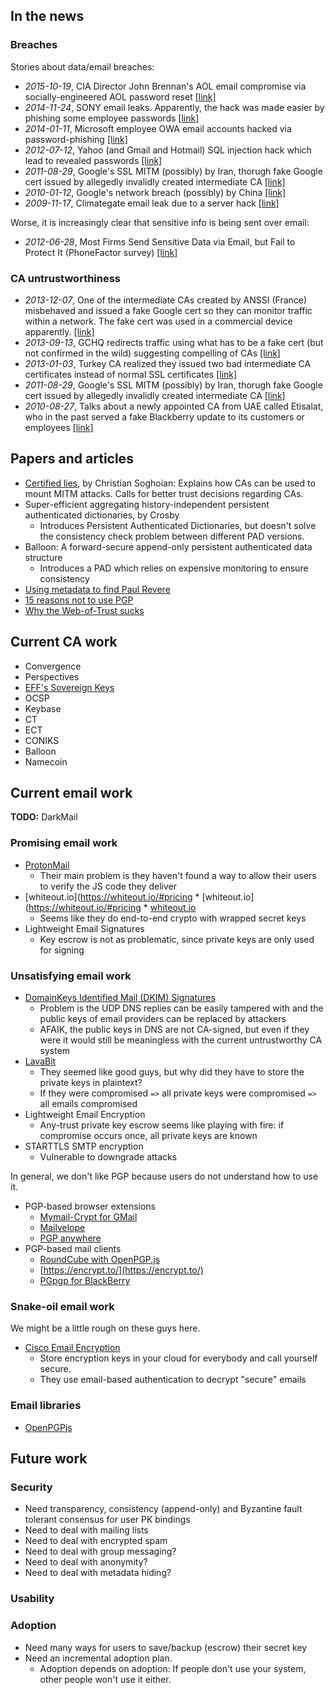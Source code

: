 In the news
-----------

### Breaches

Stories about data/email breaches:

 * _2015-10-19_, CIA Director John Brennan's AOL email compromise via socially-engineered AOL password reset
   [[link]](http://www.wired.com/2015/10/hacker-who-broke-into-cia-director-john-brennan-email-tells-how-he-did-it/)
 * _2014-11-24_, SONY email leaks. Apparently, the hack was made easier by phishing some employee passwords
   [[link]](http://www.tripwire.com/state-of-security/latest-security-news/sony-hackers-used-phishing-emails-to-breach-company-networks/)
 * _2014-01-11_, Microsoft employee OWA email accounts hacked via password-phishing
   [[link]](http://www.theverge.com/2014/1/15/5312798/microsoft-email-accounts-hacked-syrian-electronic-army)
 * _2012-07-12_, Yahoo (and Gmail and Hotmail) SQL injection hack which lead to revealed passwords
   [[link]](http://bits.blogs.nytimes.com/2012/07/12/yahoo-breach-extends-beyond-yahoo-to-gmail-hotmail-aol-users/?_r=1)
 * _2011-08-29_, Google's SSL MITM (possibly) by Iran, thorugh fake Google cert issued by allegedly invalidly created intermediate CA
   [[link]](https://googleonlinesecurity.blogspot.com/2011/08/update-on-attempted-man-in-middle.html)
 * _2010-01-12_, Google's network breach (possibly) by China
   [[link]](https://googleblog.blogspot.com/2010/01/new-approach-to-china.html)
 * _2009-11-17_, Climategate email leak due to a server hack
   [[link]](https://en.wikipedia.org/wiki/Climatic_Research_Unit_email_controversy)

Worse, it is increasingly clear that sensitive info is being sent over email:

 * _2012-06-28_, Most Firms Send Sensitive Data via Email, but Fail to Protect It (PhoneFactor survey)
   [[link]](http://news.softpedia.com/news/Study-Most-Firms-Send-Sensitive-Data-Via-Email-But-Fail-to-Protect-It-Video-278106.shtml)

### CA untrustworthiness

 * _2013-12-07_, One of the intermediate CAs created by ANSSI (France) misbehaved and issued a fake Google cert so they can monitor traffic within a network. 
   The fake cert was used in a commercial device apparently.
   [[link]](https://googleonlinesecurity.blogspot.com.au/2013/12/further-improving-digital-certificate.html)
 * _2013-09-13_, GCHQ redirects traffic using what has to be a fake cert (but not confirmed in the wild) suggesting compelling of CAs 
   [[link]](https://www.schneier.com/blog/archives/2013/09/new_nsa_leak_sh.html)
 * _2013-01-03_, Turkey CA realized they issued two bad intermediate CA certificates instead of normal SSL certificates
   [[link]](https://googleonlinesecurity.blogspot.co.uk/2013/01/enhancing-digital-certificate-security.html)
 * _2011-08-29_, Google's SSL MITM (possibly) by Iran, thorugh fake Google cert issued by allegedly invalidly created intermediate CA
   [[link]](https://googleonlinesecurity.blogspot.com/2011/08/update-on-attempted-man-in-middle.html)
 * _2010-08-27_, Talks about a newly appointed CA from UAE called Etisalat, who in the past served a fake Blackberry update to its customers or employees
   [[link]](http://www.slate.com/articles/technology/webhead/2010/08/the_internets_secret_back_door.html)

Papers and articles
-------------------
 
 * [Certified lies](http://dx.doi.org/10.1007/978-3-642-27576-0_20), by Christian Soghoian: Explains how CAs can be used to mount MITM attacks. Calls for better trust decisions regarding CAs.
 * Super-efficient aggregating history-independent persistent authenticated dictionaries, by Crosby
   + Introduces Persistent Authenticated Dictionaries, but doesn't solve the consistency check problem between different PAD versions.
 * Balloon: A forward-secure append-only persistent authenticated data structure
   + Introduces a PAD which relies on expensive monitoring to ensure consistency
 * [Using metadata to find Paul Revere](http://kieranhealy.org/blog/archives/2013/06/09/using-metadata-to-find-paul-revere/)
 * [15 reasons not to use PGP](http://secushare.org/PGP)
 * [Why the Web-of-Trust sucks](https://lists.torproject.org/pipermail/tor-talk/2013-September/030235.html)

Current CA work
---------------

 * Convergence
 * Perspectives
 * [EFF's Sovereign Keys](https://www.eff.org/deeplinks/2011/11/sovereign-keys-proposal-make-https-and-email-more-secure)
 * OCSP
 * Keybase
 * CT
 * ECT
 * CONIKS
 * Balloon
 * Namecoin

Current email work
------------------

**TODO:** DarkMail

### Promising email work

 * [ProtonMail](https://protonmail.ch)
   + Their main problem is they haven't found a way to allow their users to verify the JS code they deliver
 * [whiteout.io](https://whiteout.io/#pricing * [whiteout.io](https://whiteout.io/#pricing * [whiteout.io](https://whiteout.io/#pricing)
   + Seems like they do end-to-end crypto with wrapped secret keys
 * Lightweight Email Signatures
   + Key escrow is not as problematic, since private keys are only used for signing

### Unsatisfying email work

 * [DomainKeys Identified Mail (DKIM) Signatures](http://tools.ietf.org/html/rfc6376)
   + Problem is the UDP DNS replies can be easily tampered with and the public keys of email providers can be replaced by attackers
   + AFAIK, the public keys in DNS are not CA-signed, but even if they were it would still be meaningless with the current untrustworthy CA system
 * [LavaBit](http://lavabit.com/)
   + They seemed like good guys, but why did they have to store the private keys in plaintext?
   + If they were compromised `=>` all private keys were compromised `=>` all emails compromised
 * Lightweight Email Encryption
   + Any-trust private key escrow seems like playing with fire: if compromise occurs once, all private keys are known
 * STARTTLS SMTP encryption
   + Vulnerable to downgrade attacks

In general, we don't like PGP because users do not understand how to use it.

 * PGP-based browser extensions
   + [Mymail-Crypt for GMail](https://chrome.google.com/webstore/detail/mymail-crypt-for-gmail/jcaobjhdnlpmopmjhijplpjhlplfkhba)
   + [Mailvelope](https://chrome.google.com/webstore/detail/mailvelope/kajibbejlbohfaggdiogboambcijhkke)
   + [PGP anywhere](https://chrome.google.com/webstore/detail/pgp-anywhere/cdlcdnmhcodhagbmljapgbjdimjckilb)
 * PGP-based mail clients
   + [RoundCube with OpenPGP.js](https://github.com/qnrq/rc_openpgpjs/)
   + [https://encrypt.to/](https://encrypt.to/)
   + [PGpgp for BlackBerry](http://pawelgorny.com/PGpgp/)

### Snake-oil email work

We might be a little rough on these guys here.

 * [Cisco Email Encryption](http://www.cisco.com/c/en/us/products/security/email-encryption/index.html#)
   + Store encryption keys in your cloud for everybody and call yourself secure.
   + They use email-based authentication to decrypt "secure" emails
 
### Email libraries

 * [OpenPGPjs](http://openpgpjs.org/)

Future work
-----------

### Security

 * Need transparency, consistency (append-only) and Byzantine fault tolerant consensus for user PK bindings
 * Need to deal with mailing lists
 * Need to deal with encrypted spam
 * Need to deal with group messaging?
 * Need to deal with anonymity?
 * Need to deal with metadata hiding?

### Usability

### Adoption

 * Need many ways for users to save/backup (escrow) their secret key
 * Need an incremental adoption plan.
   + Adoption depends on adoption: If people don't use your system, other people won't use it either.

